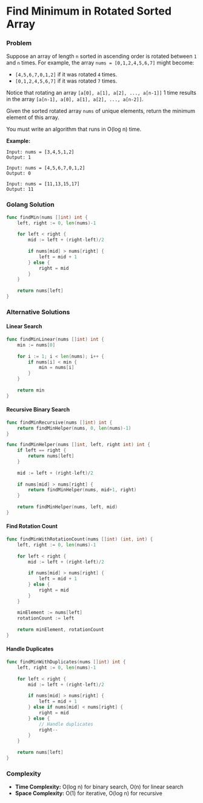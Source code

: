 # Find Minimum in Rotated Sorted Array

### Problem
Suppose an array of length `n` sorted in ascending order is rotated between `1` and `n` times. For example, the array `nums = [0,1,2,4,5,6,7]` might become:

- `[4,5,6,7,0,1,2]` if it was rotated `4` times.
- `[0,1,2,4,5,6,7]` if it was rotated `7` times.

Notice that rotating an array `[a[0], a[1], a[2], ..., a[n-1]]` 1 time results in the array `[a[n-1], a[0], a[1], a[2], ..., a[n-2]]`.

Given the sorted rotated array `nums` of unique elements, return the minimum element of this array.

You must write an algorithm that runs in O(log n) time.

**Example:**
```
Input: nums = [3,4,5,1,2]
Output: 1

Input: nums = [4,5,6,7,0,1,2]
Output: 0

Input: nums = [11,13,15,17]
Output: 11
```

### Golang Solution

```go
func findMin(nums []int) int {
    left, right := 0, len(nums)-1
    
    for left < right {
        mid := left + (right-left)/2
        
        if nums[mid] > nums[right] {
            left = mid + 1
        } else {
            right = mid
        }
    }
    
    return nums[left]
}
```

### Alternative Solutions

#### **Linear Search**
```go
func findMinLinear(nums []int) int {
    min := nums[0]
    
    for i := 1; i < len(nums); i++ {
        if nums[i] < min {
            min = nums[i]
        }
    }
    
    return min
}
```

#### **Recursive Binary Search**
```go
func findMinRecursive(nums []int) int {
    return findMinHelper(nums, 0, len(nums)-1)
}

func findMinHelper(nums []int, left, right int) int {
    if left == right {
        return nums[left]
    }
    
    mid := left + (right-left)/2
    
    if nums[mid] > nums[right] {
        return findMinHelper(nums, mid+1, right)
    }
    
    return findMinHelper(nums, left, mid)
}
```

#### **Find Rotation Count**
```go
func findMinWithRotationCount(nums []int) (int, int) {
    left, right := 0, len(nums)-1
    
    for left < right {
        mid := left + (right-left)/2
        
        if nums[mid] > nums[right] {
            left = mid + 1
        } else {
            right = mid
        }
    }
    
    minElement := nums[left]
    rotationCount := left
    
    return minElement, rotationCount
}
```

#### **Handle Duplicates**
```go
func findMinWithDuplicates(nums []int) int {
    left, right := 0, len(nums)-1
    
    for left < right {
        mid := left + (right-left)/2
        
        if nums[mid] > nums[right] {
            left = mid + 1
        } else if nums[mid] < nums[right] {
            right = mid
        } else {
            // Handle duplicates
            right--
        }
    }
    
    return nums[left]
}
```

### Complexity
- **Time Complexity:** O(log n) for binary search, O(n) for linear search
- **Space Complexity:** O(1) for iterative, O(log n) for recursive